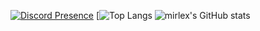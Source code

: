 [![Discord Presence](https://lanyard-profile-readme.vercel.app/api/849997521202839602)](https://discord.com/users/849997521202839602)
[![Top Langs](https://github-readme-stats.vercel.app/api/top-langs/?username=themirlex&layout=compact&theme=dark)
![mirlex's GitHub stats](https://github-readme-stats.vercel.app/api?username=themirlex&show_icons=true&theme=dark)
